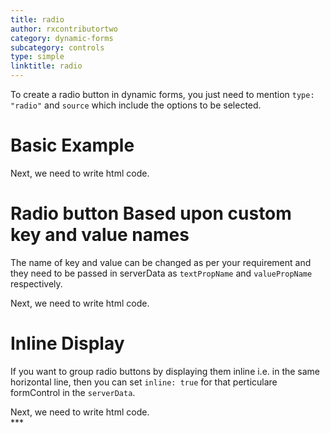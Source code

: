 ```yaml
---
title: radio
author: rxcontributortwo
category: dynamic-forms
subcategory: controls
type: simple
linktitle: radio
---
```


<div class="title-bar"><p>

To create a radio button in dynamic forms, you just need to mention `type: "radio"` and `source` which include the options to be selected.</p></div>

# Basic Example
<div component="app-code" key="radio-static-component"></div> 
Next, we need to write html code.
<div component="app-code" key="radio-static-html"></div> 
<div component="app-example-runner" ref-component="app-radio-static"></div>

# Radio button Based upon custom key and value names
The name of key and value can be changed as per your requirement and they need to be passed in serverData as `textPropName` and `valuePropName` respectively.

<div component="app-code" key="radio-value-component"></div> 
Next, we need to write html code.
<div component="app-code" key="radio-value-html"></div> 
<div component="app-example-runner" ref-component="app-radio-value"></div>

# Inline Display

If you want to group radio buttons by displaying them inline i.e. in the same horizontal line, then you can set `inline: true` for that perticulare formControl in the `serverData`. 

<div component="app-code" key="radio-inline-component"></div> 
Next, we need to write html code.
<div component="app-code" key="radio-inline-html"></div> 
<div component="app-example-runner" ref-component="app-radio-inline"></div>
***
